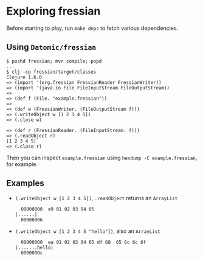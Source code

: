# Exploring fressian

Before starting to play, run `make deps` to fetch various dependencies.

## Using `Datomic/fressian`

```
$ pushd fressian; mvn compile; popd
...
$ clj -cp fressian/target/classes
Clojure 1.6.0
=> (import '(org.fressian FressianReader FressianWriter))
=> (import '(java.io File FileInputStream FileOutputStream))
=>
=> (def f (File. "example.fressian"))
=>
=> (def w (FressianWriter. (FileOutputStream f)))
=> (.writeObject w [1 2 3 4 5])
=> (.close w)

=> (def r (FressianReader. (FileInputStream. f)))
=> (.readObject r)
[1 2 3 4 5]
=> (.close r)
```

Then you can inspect `example.fressian` using `hexdump -C
example.fressian`, for example.

## Examples

- `(.writeObject w [1 2 3 4 5])`, `.readObject` returns an `ArrayList`

        00000000  e9 01 02 03 04 05                                 |......|
        00000006
- `(.writeObject w [1 2 3 4 5 "hello"])`, also an `ArrayList`

        00000000  ea 01 02 03 04 05 df 68  65 6c 6c 6f              |.......hello|
        0000000c
